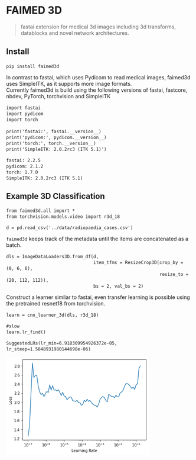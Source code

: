 # FAIMED 3D
> fastai extension for medical 3d images including 3d transforms, datablocks and novel network architectures. 


## Install

`pip install faimed3d`

In contrast to fastai, which uses Pydicom to read medical images, faimed3d uses SimpleITK, as it supports more image formats.  
Currently faimed3d is build using the following versions of fastai, fastcore, nbdev, PyTorch, torchvision and SimpleITK

```
import fastai
import pydicom
import torch

print('fastai:', fastai.__version__)
print('pydicom:', pydicom.__version__)
print('torch:', torch.__version__)
print('SimpleITK: 2.0.2rc3 (ITK 5.1)')
```

    fastai: 2.2.5
    pydicom: 2.1.2
    torch: 1.7.0
    SimpleITK: 2.0.2rc3 (ITK 5.1)


## Example 3D Classification

```
from faimed3d.all import *
from torchvision.models.video import r3d_18
```

```
d = pd.read_csv('../data/radiopaedia_cases.csv')
```

`faimed3d` keeps track of the metadata until the items are concatenated as a batch. 

```
dls = ImageDataLoaders3D.from_df(d,
                                 item_tfms = ResizeCrop3D(crop_by = (0, 6, 6), 
                                                          resize_to = (20, 112, 112)),
                                 bs = 2, val_bs = 2)
```

Construct a learner similar to fastai, even transfer learning is possible using the pretrained resnet18 from torchvision.

```
learn = cnn_learner_3d(dls, r3d_18) 
```

```
#slow
learn.lr_find()
```








    SuggestedLRs(lr_min=6.918309954926372e-05, lr_steep=1.5848931980144698e-06)




![png](docs/images/output_11_2.png)

